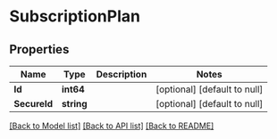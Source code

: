 # SubscriptionPlan

## Properties
Name | Type | Description | Notes
------------ | ------------- | ------------- | -------------
**Id** | **int64** |  | [optional] [default to null]
**SecureId** | **string** |  | [optional] [default to null]

[[Back to Model list]](../README.md#documentation-for-models) [[Back to API list]](../README.md#documentation-for-api-endpoints) [[Back to README]](../README.md)


